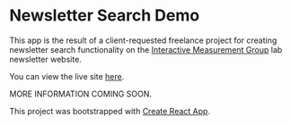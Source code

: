 # Newsletter Search Demo

This app is the result of a client-requested freelance project for creating newsletter search functionality on the [Interactive Measurement Group](https://img.faculty.unlv.edu/lab/) lab newsletter website.

You can view the live site [here](https://img.faculty.unlv.edu/lab/newsletter-search/).

MORE INFORMATION COMING SOON.

This project was bootstrapped with [Create React App](https://github.com/facebook/create-react-app).
